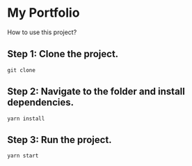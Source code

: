 # My Portfolio 

How to use this project?

## Step 1: Clone the project.

`git clone`


## Step 2: Navigate to the folder and install dependencies.

`yarn install`


## Step 3: Run the project.

`yarn start`
